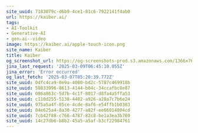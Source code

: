 ```yaml
---
site_uuid: 7183079c-d6b9-4ce1-81c6-7922141f4ab0
url: https://kaiber.ai/
tags:
- AI-Toolkit
- Generative-AI
- gen-ai--video
image: https://kaiber.ai/apple-touch-icon.png
site_name: Kaiber
title: Kaiber
og_screenshot_url: https://og-screenshots-prod.s3.amazonaws.com/1366x768/80/false/5cb73ed272e54cfa8c3056fbe38b96e36b99dd074e2840c5a0c6ff254bda6e21.jpeg
jina_last_request: '2025-03-09T06:45:10.055Z'
jina_error: 'Error occurred'
og_last_fetch: '2025-03-07T05:20:39.772Z'
site_uuid: 0dfc4ca9-0e9a-4080-bd2c-5787c469918b
site_uuid: 50833996-8613-4144-b04c-34ccafbc8e87
site_uuid: 086a863c-5d7b-4c1f-8017-d8fa4a5ffa53
site_uuid: c110d255-5138-4402-a926-a28a7c7b6e24
site_uuid: 975a5a4f-85ce-4cde-8af6-e54ffb1b0383
site_uuid: 04e625a4-8a30-4277-a82f-ee66014804cd
site_uuid: 7cb42f88-c766-4787-82c8-be1a3ea3b769
site_uuid: 14c27db6-b8b2-45a5-a5af-b3cf22984761
---
```


